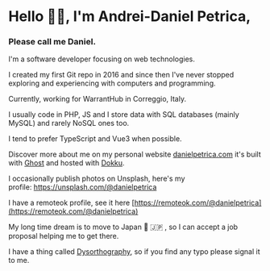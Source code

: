 # Hello 👋🏻, I'm Andrei-Daniel Petrica, 
### Please call me Daniel.
I'm a software developer focusing on web technologies.

I created my first Git repo in 2016 and since then I've never stopped exploring and experiencing with computers and programming.

Currently, working for WarrantHub in Correggio, Italy.

I usually code in PHP, JS and I store data with SQL databases (mainly MySQL) and rarely NoSQL ones too. 

I tend to prefer TypeScript and Vue3 when possible. 

Discover more about me on my personal website [danielpetrica.com](https://danielpetrica.com) it's built with [Ghost](https://github.com/TryGhost/ghost) and hosted with [Dokku](https://github.com/dokku/dokku). 

I occasionally publish photos on Unsplash, here's my profile: https://unsplash.com/@danielpetrica

I have a remoteok profile, see it here [https://remoteok.com/@danielpetrica](https://remoteok.com/@danielpetrica)

My long time dream is to move to Japan :japan: :jp:  , so I can accept a job proposal helping me to get there.

I have a thing called [Dysorthography](https://en.wikipedia.org/wiki/Dysorthography), so if you find any typo please signal it to me.
